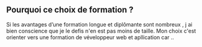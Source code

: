 <h2> Pourquoi ce choix de formation ? </h2>

  <p> 
    Si les avantages d’une formation longue et diplômante sont nombreux , j ai bien conscience que je le defis n'en est pas moins de taille. Mon choix c'est orienter vers une formation de véveloppeur web et apllication car ..



  </p>




